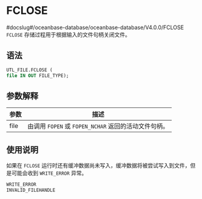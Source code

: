 FCLOSE 
===========================
#docslug#/oceanbase-database/oceanbase-database/V4.0.0/FCLOSE
`FCLOSE` 存储过程用于根据输入的文件句柄关闭文件。

语法 
-----------------------

```sql
UTL_FILE.FCLOSE (
file IN OUT FILE_TYPE);
```



参数解释 
-------------------------



|  参数  |                   描述                   |
|------|----------------------------------------|
| file | 由调用 `FOPEN` 或 `FOPEN_NCHAR` 返回的活动文件句柄。 |



使用说明 
-------------------------

如果在 `FCLOSE` 运行时还有缓冲数据尚未写入，缓冲数据将被尝试写入到文件，但是可能会收到 `WRITE_ERROR` 异常。

```sql
WRITE_ERROR
INVALID_FILEHANDLE
```


